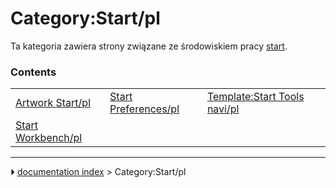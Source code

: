 # Category:Start/pl
Ta kategoria zawiera strony związane ze środowiskiem pracy [start](Start_Workbench/pl.md).

### Contents

|     |     |     |
| --- | --- | --- |
| [Artwork Start/pl](Artwork_Start/pl.md) | [Start Preferences/pl](Start_Preferences/pl.md) | [Template:Start Tools navi/pl](Template_Start_Tools_navi/pl.md) |
| [Start Workbench/pl](Start_Workbench/pl.md) |



---
⏵ [documentation index](../README.md) > Category:Start/pl
